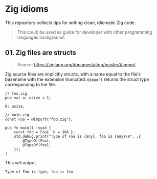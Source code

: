 # Zig idioms

This repository collects tips for writing clean, idiomatic Zig code.

> This could be used as guide for developer with other programming languages background.

## 01. Zig files are structs

> Source: https://ziglang.org/documentation/master/#import

Zig source files are implicitly structs, with a name equal to the file's basename with the extension truncated. `@import` returns the struct type corresponding to the file.
```zig
// foo.zig
pub var a: usize = 1;

b: usize,

// main.zig
const Foo = @import("foo.zig");

pub fn main() !void {
    const foo = Foo{ .b = 100 };
    std.debug.print("Type of Foo is {any}, foo is {any}\n", .{
        @TypeOf(Foo),
        @TypeOf(foo),
    });
}
```
This will output
```
Type of Foo is type, foo is foo
```

